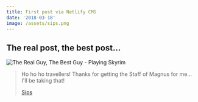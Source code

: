 ```yaml
---
title: First post via Netlify CMS
date: '2018-03-18'
image: /assets/sips.png
---
```

## The real post, the best post...

![The Real Guy, The Best Guy - Playing Skyrim](/assets/sips-card.jpg)

> Ho ho ho travellers! Thanks for getting the Staff of Magnus for me... I'll be taking that!
>
> [Sips](https://www.youtube.com/watch?v=dJ7QHbxNgJQ)
